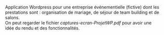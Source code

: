 Application Wordpress pour une entreprise événementielle (fictive) dont les prestations sont : organisation de mariage, de séjour de team building et de salons.
<br>
On peut regarder le fichier <i>captures-ecran-ProjetWP.pdf</i> pour avoir une idée du rendu et des fonctionnalités.
